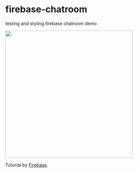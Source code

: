 # firebase-chatroom
testing and styling firebase chatroom demo

<img src="http://i.imgur.com/YA83uhE.png" width="400px" />

Tutorial by <a href='https://www.firebase.com/tutorial/#session/agfc1ug9lcl'>Firebase</a>.
